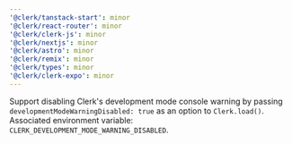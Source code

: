 ```yaml
---
'@clerk/tanstack-start': minor
'@clerk/react-router': minor
'@clerk/clerk-js': minor
'@clerk/nextjs': minor
'@clerk/astro': minor
'@clerk/remix': minor
'@clerk/types': minor
'@clerk/clerk-expo': minor
---
```


Support disabling Clerk's development mode console warning by passing `developmentModeWarningDisabled: true` as an option to `Clerk.load()`. Associated environment variable: `CLERK_DEVELOPMENT_MODE_WARNING_DISABLED`.
